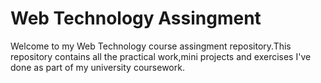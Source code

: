 # Web Technology Assingment
Welcome to my Web Technology course assingment repository.This repository contains all the practical work,mini projects and exercises I've done as part of my university coursework.





